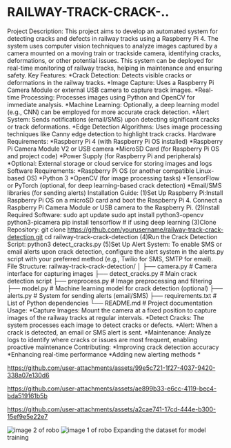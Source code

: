 # RAILWAY-TRACK-CRACK-..
Project Description:
This project aims to develop an automated system for detecting cracks and defects in railway tracks using a Raspberry Pi 4. The system uses computer vision techniques to analyze images captured by a camera mounted on a moving train or trackside camera, identifying cracks, deformations, or other potential issues. This system can be deployed for real-time monitoring of railway tracks, helping in maintenance and ensuring safety.
Key Features:
*Crack Detection: Detects visible cracks or deformations in the railway tracks.
*Image Capture: Uses a Raspberry Pi Camera Module or external USB camera to capture track images.
*Real-time Processing: Processes images using Python and OpenCV for immediate analysis.
*Machine Learning: Optionally, a deep learning model (e.g., CNN) can be employed for more accurate crack detection.
*Alert System: Sends notifications (email/SMS) upon detecting significant cracks or track deformations.
*Edge Detection Algorithms: Uses image processing techniques like Canny edge detection to highlight track cracks.
Hardware Requirements:
*Raspberry Pi 4 (with Raspberry Pi OS installed)
*Raspberry Pi Camera Module V2 or USB camera
*MicroSD Card (for Raspberry Pi OS and project code)
*Power Supply (for Raspberry Pi and peripherals)
*Optional: External storage or cloud service for storing images and logs
Software Requirements:
*Raspberry Pi OS (or another compatible Linux-based OS)
*Python 3
*OpenCV (for image processing tasks)
*TensorFlow or PyTorch (optional, for deep learning-based crack detection)
*Email/SMS libraries (for sending alerts)
Installation Guide:
(1)Set Up Raspberry Pi:Install Raspberry Pi OS on a microSD card and boot the Raspberry Pi 4.
Connect a Raspberry Pi Camera Module or USB camera to the Raspberry Pi.
(2)Install Required Software:
sudo apt update
sudo apt install python3-opencv python3-picamera
pip install tensorflow # if using deep learning
(3)Clone Repository:
git clone https://github.com/yourusername/railway-track-crack-detection.git
cd railway-track-crack-detection
(4)Run the Crack Detection Script:
python3 detect_cracks.py
(5)Set Up Alert System: To enable SMS or email alerts upon crack detection, configure the alert system in the alerts.py script with your preferred method (e.g., Twilio for SMS, SMTP for email).
File Structure:
railway-track-crack-detection/
│
├── camera.py          # Camera interface for capturing images
├── detect_cracks.py   # Main crack detection script
├── preprocess.py      # Image preprocessing and filtering
├── model.py           # Machine learning model for crack detection (optional)
├── alerts.py          # System for sending alerts (email/SMS)
├── requirements.txt   # List of Python dependencies
└── README.md          # Project documentation
Usage:
*Capture Images: Mount the camera at a fixed position to capture images of the railway tracks at regular intervals.
*Detect Cracks: The system processes each image to detect cracks or defects.
*Alert: When a crack is detected, an email or SMS alert is sent.
*Maintenance: Analyze logs to identify where cracks or issues are most frequent, enabling proactive maintenance
Contributing:
*Improving crack detection accuracy
*Enhancing real-time performance
*Adding new alerting methods
*

https://github.com/user-attachments/assets/99e5c721-1f27-4037-9420-338a07e130d6



https://github.com/user-attachments/assets/ae899b33-e6cc-4119-bec4-bda519161b5b



https://github.com/user-attachments/assets/a2cae741-17cd-444e-b300-15ef9e5e22e7

![image 2 of robo](https://github.com/user-attachments/assets/e697efa6-cbfc-446e-8175-76639ec33bb1)
![image 1 of robo](https://github.com/user-attachments/assets/43fdc7b8-0edb-47b1-b622-66bcfc654b9f)
Expanding the dataset for model training
